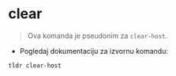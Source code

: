 # clear

> Ova komanda je pseudonim za `clear-host`.

- Pogledaj dokumentaciju za izvornu komandu:

`tldr clear-host`
